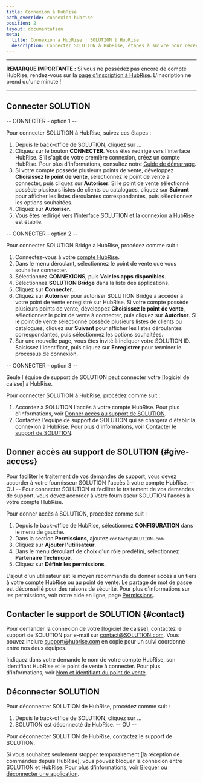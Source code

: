 ```yaml
---
title: Connexion à HubRise
path_override: connexion-hubrise
position: 2
layout: documentation
meta:
  title: Connexion à HubRise | SOLUTION | HubRise
  description: Connecter SOLUTION à HubRise, étapes à suivre pour recevoir vos commandes SOLUTION dans votre logiciel de caisse.
---
```


---

**REMARQUE IMPORTANTE :** Si vous ne possédez pas encore de compte HubRise, rendez-vous sur la [page d'inscription à HubRise](https://manager.hubrise.com/signup). L'inscription ne prend qu'une minute !

---

## Connecter SOLUTION

\-- CONNECTER - option 1 --

Pour connecter SOLUTION à HubRise, suivez ces étapes :

1. Depuis le back-office de SOLUTION, cliquez sur ...
2. Cliquez sur le bouton **CONNECTER**. Vous êtes redirigé vers l'interface HubRise. S'il s'agit de votre première connexion, créez un compte HubRise. Pour plus d'informations, consultez notre [Guide de démarrage](/docs/get-started).
3. Si votre compte possède plusieurs points de vente, développez **Choisissez le point de vente**, sélectionnez le point de vente à connecter, puis cliquez sur **Autoriser**. Si le point de vente sélectionné possède plusieurs listes de clients ou catalogues, cliquez sur **Suivant** pour afficher les listes déroulantes correspondantes, puis sélectionnez les options souhaitées.
4. Cliquez sur **Autoriser**.
5. Vous êtes redirigé vers l'interface SOLUTION et la connexion à HubRise est établie.

\-- CONNECTER - option 2 --

Pour connecter SOLUTION Bridge à HubRise, procédez comme suit :

1. Connectez-vous à votre [compte HubRise](https://manager.hubrise.com).
2. Dans le menu déroulant, sélectionnez le point de vente que vous souhaitez connecter.
3. Sélectionnez **CONNEXIONS**, puis **Voir les apps disponibles**.
4. Sélectionnez **SOLUTION Bridge** dans la liste des applications.
5. Cliquez sur **Connecter**.
6. Cliquez sur **Autoriser** pour autoriser SOLUTION Bridge à accéder à votre point de vente enregistré sur HubRise. Si votre compte possède plusieurs points de vente, développez **Choisissez le point de vente**, sélectionnez le point de vente à connecter, puis cliquez sur **Autoriser**. Si le point de vente sélectionné possède plusieurs listes de clients ou catalogues, cliquez sur **Suivant** pour afficher les listes déroulantes correspondantes, puis sélectionnez les options souhaitées.
7. Sur une nouvelle page, vous êtes invité à indiquer votre SOLUTION ID. Saisissez l'identifiant, puis cliquez sur **Enregistrer** pour terminer le processus de connexion.

\-- CONNECTER - option 3 --

Seule l'équipe de support de SOLUTION peut connecter votre [logiciel de caisse] à HubRise.

Pour connecter SOLUTION à HubRise, procédez comme suit :

1. Accordez à SOLUTION l'accès à votre compte HubRise. Pour plus d'informations, voir [Donner accès au support de SOLUTION](#give-access).
2. Contactez l'équipe de support de SOLUTION qui se chargera d'établir la connexion à HubRise. Pour plus d'informations, voir [Contacter le support de SOLUTION](#contact).

## Donner accès au support de SOLUTION {#give-access}

Pour faciliter le traitement de vos demandes de support, vous devez accorder à votre fournisseur SOLUTION l'accès à votre compte HubRise.
\-- OU --
Pour connecter SOLUTION et faciliter le traitement de vos demandes de support, vous devez accorder à votre fournisseur SOLUTION l'accès à votre compte HubRise.

Pour donner accès à SOLUTION, procédez comme suit :

1. Depuis le back-office de HubRise, sélectionnez **CONFIGURATION** dans le menu de gauche.
1. Dans la section **Permissions**, ajoutez `contact@SOLUTION.com`.
1. Cliquez sur **Ajouter l'utilisateur**.
1. Dans le menu déroulant de choix d'un rôle prédéfini, sélectionnez **Partenaire Technique**.
1. Cliquez sur **Définir les permissions**.

L'ajout d'un utilisateur est le moyen recommandé de donner accès à un tiers à votre compte HubRise ou au point de vente. Le partage de mot de passe est déconseillé pour des raisons de sécurité. Pour plus d'informations sur les permissions, voir notre aide en ligne, page [Permissions](/docs/permissions).

## Contacter le support de SOLUTION {#contact}

Pour demander la connexion de votre [logiciel de caisse], contactez le support de SOLUTION par e-mail sur contact@SOLUTION.com. Vous pouvez inclure support@hubrise.com en copie pour un suivi coordonné entre nos deux équipes.

Indiquez dans votre demande le nom de votre compte HubRise, son identifiant HubRise et le point de vente à connecter. Pour plus d'informations, voir [Nom et identifiant du point de vente](/docs/locations#location-name-and-id).

## Déconnecter SOLUTION

Pour déconnecter SOLUTION de HubRise, procédez comme suit :

1. Depuis le back-office de SOLUTION, cliquez sur ...
2. SOLUTION est déconnecté de HubRise.
   -- OU --

Pour déconnecter SOLUTION de HubRise, contactez le support de SOLUTION.

Si vous souhaitez seulement stopper temporairement [la réception de commandes depuis HubRise], vous pouvez bloquer la connexion entre SOLUTION et HubRise. Pour plus d'informations, voir [Bloquer ou déconnecter une application](/docs/connections#block-or-disconnect).
